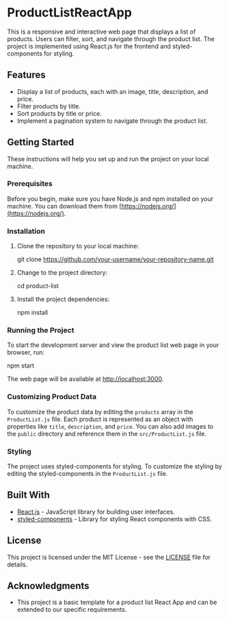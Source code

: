 # ProductListReactApp

This is a responsive and interactive web page that displays a list of products. Users can filter, sort, and navigate through the product list. The project is implemented using React.js for the frontend and styled-components for styling.

## Features

- Display a list of products, each with an image, title, description, and price.
- Filter products by title.
- Sort products by title or price.
- Implement a pagination system to navigate through the product list.

## Getting Started

These instructions will help you set up and run the project on your local machine.

### Prerequisites

Before you begin, make sure you have Node.js and npm installed on your machine. You can download them from [https://nodejs.org/](https://nodejs.org/).

### Installation

1. Clone the repository to your local machine:

   git clone https://github.com/your-username/your-repository-name.git

2. Change to the project directory:

   cd product-list

3. Install the project dependencies:

   npm install
 
### Running the Project

To start the development server and view the product list web page in your browser, run:

npm start

The web page will be available at [http://localhost:3000](http://localhost:3000).

### Customizing Product Data

To customize the product data by editing the `products` array in the `ProductList.js` file. Each product is represented as an object with properties like `title`, `description`, and `price`. You can also add images to the `public` directory and reference them in the `src/ProductList.js` file.

### Styling

The project uses styled-components for styling. To customize the styling by editing the styled-components in the `ProductList.js` file. 

## Built With

- [React.js](https://reactjs.org/) - JavaScript library for building user interfaces.
- [styled-components](https://styled-components.com/) - Library for styling React components with CSS.

## License

This project is licensed under the MIT License - see the [LICENSE](LICENSE) file for details.

## Acknowledgments

- This project is a basic template for a product list React App and can be extended to our specific requirements.

